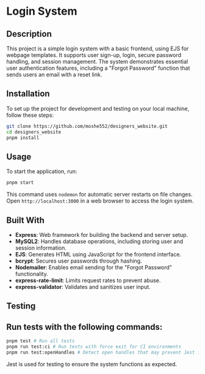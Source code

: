 # Login System

## Description

This project is a simple login system with a basic frontend, using EJS for webpage templates. It supports user sign-up, login, secure password handling, and session management. The system demonstrates essential user authentication features, including a "Forgot Password" function that sends users an email with a reset link.

## Installation

To set up the project for development and testing on your local machine, follow these steps:

```bash
git clone https://github.com/moshe552/designers_website.git
cd designers_website
pnpm install
```

## Usage
To start the application, run:

```bash
pnpm start
```
This command uses `nodemon` for automatic server restarts on file changes. Open `http://localhost:3000` in a web browser to access the login system.

## Built With

- **Express**: Web framework for building the backend and server setup.
- **MySQL2**: Handles database operations, including storing user and session information.
- **EJS**: Generates HTML using JavaScript for the frontend interface.
- **bcrypt**: Secures user passwords through hashing.
- **Nodemailer**: Enables email sending for the "Forgot Password" functionality.
- **express-rate-limit**: Limits request rates to prevent abuse.
- **express-validator**: Validates and sanitizes user input.

## Testing

## Run tests with the following commands:

```bash
pnpm test # Run all tests
pnpm run test:ci # Run tests with force exit for CI environments
pnpm run test:openHandles # Detect open handles that may prevent Jest from exiting
```

Jest is used for testing to ensure the system functions as expected.



